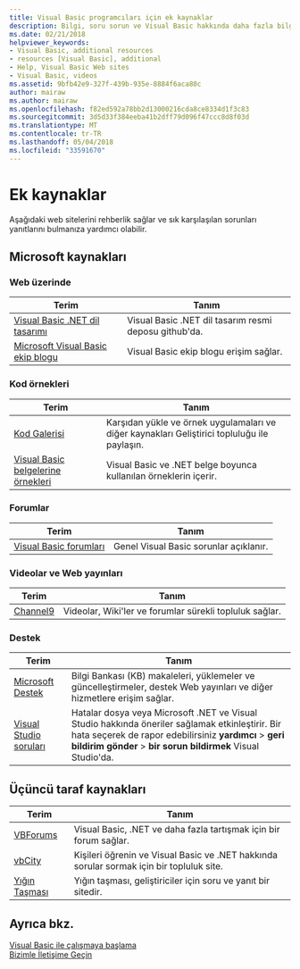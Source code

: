 ```yaml
---
title: Visual Basic programcıları için ek kaynaklar
description: Bilgi, soru sorun ve Visual Basic hakkında daha fazla bilgi bulmak için web üzerindeki kaynakları bulur.
ms.date: 02/21/2018
helpviewer_keywords:
- Visual Basic, additional resources
- resources [Visual Basic], additional
- Help, Visual Basic Web sites
- Visual Basic, videos
ms.assetid: 9bfb42e9-327f-439b-935e-8884f6aca80c
author: mairaw
ms.author: mairaw
ms.openlocfilehash: f82ed592a78bb2d13000216cda8ce8334d1f3c83
ms.sourcegitcommit: 3d5d33f384eeba41b2dff79d096f47ccc8d8f03d
ms.translationtype: MT
ms.contentlocale: tr-TR
ms.lasthandoff: 05/04/2018
ms.locfileid: "33591670"
---
```

# <a name="additional-resources"></a>Ek kaynaklar

Aşağıdaki web sitelerini rehberlik sağlar ve sık karşılaşılan sorunları yanıtlarını bulmanıza yardımcı olabilir.

## <a name="microsoft-resources"></a>Microsoft kaynakları

### <a name="on-the-web"></a>Web üzerinde

|Terim|Tanım|
|----------|----------------|
|[Visual Basic .NET dil tasarımı](https://github.com/dotnet/vblang)|Visual Basic .NET dil tasarım resmi deposu github'da.|
|[Microsoft Visual Basic ekip blogu](https://blogs.msdn.microsoft.com/vbteam/)|Visual Basic ekip blogu erişim sağlar.|

### <a name="code-samples"></a>Kod örnekleri

|Terim|Tanım|
|----------|----------------|
|[Kod Galerisi](https://code.msdn.microsoft.com/site/search?f%5B0%5D.Type=ProgrammingLanguage&f%5B0%5D.Value=VB&f%5B0%5D.Text=VB.NET)|Karşıdan yükle ve örnek uygulamaları ve diğer kaynakları Geliştirici topluluğu ile paylaşın.|
|[Visual Basic belgelerine örnekleri](https://github.com/dotnet/samples/tree/master/snippets/visualbasic)|Visual Basic ve .NET belge boyunca kullanılan örneklerin içerir.|

### <a name="forums"></a>Forumlar

|Terim|Tanım|
|----------|----------------|
|[Visual Basic forumları](https://social.msdn.microsoft.com/Forums/vstudio/en-US/home?forum=vbgeneral)|Genel Visual Basic sorunlar açıklanır.|

### <a name="videos-and-webcasts"></a>Videolar ve Web yayınları

|Terim|Tanım|
|----------|----------------|
|[Channel9](https://channel9.msdn.com/)|Videolar, Wiki'ler ve forumlar sürekli topluluk sağlar.|

### <a name="support"></a>Destek

|Terim|Tanım|
|----------|----------------|
|[Microsoft Destek](https://support.microsoft.com)|Bilgi Bankası (KB) makaleleri, yüklemeler ve güncelleştirmeler, destek Web yayınları ve diğer hizmetlere erişim sağlar.|
|[Visual Studio soruları](https://developercommunity.visualstudio.com)|Hatalar dosya veya Microsoft .NET ve Visual Studio hakkında öneriler sağlamak etkinleştirir. Bir hata seçerek de rapor edebilirsiniz **yardımcı** > **geri bildirim gönder** > **bir sorun bildirmek** Visual Studio'da.|

## <a name="third-party-resources"></a>Üçüncü taraf kaynakları

|Terim|Tanım|
|----------|----------------|
|[VBForums](http://www.vbforums.com/)|Visual Basic, .NET ve daha fazla tartışmak için bir forum sağlar.|
|[vbCity](http://vbcity.com/)|Kişileri öğrenin ve Visual Basic ve .NET hakkında sorular sormak için bir topluluk site.|
|[Yığın Taşması](https://stackoverflow.com/questions/tagged/vb.net)|Yığın taşması, geliştiriciler için soru ve yanıt bir sitedir.|

## <a name="see-also"></a>Ayrıca bkz.

[Visual Basic ile çalışmaya başlama](../../visual-basic/getting-started/index.md)  
[Bizimle İletişime Geçin](/visualstudio/ide/talk-to-us)  
